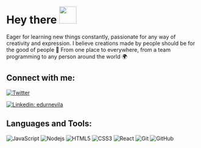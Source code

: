 ### <h1>Hey there <img src="https://media.giphy.com/media/hvRJCLFzcasrR4ia7z/giphy.gif" width="45px"></h1>


Eager for learning new things constantly, passionate for any way of creativity and expression.
I believe creations made by people should be for the good of people 🤝
From one place to everywhere, from a team programming to any person around the world 🌍

## Connect with me:

<p align="left">
<a href="https://twitter.com/edurnevila"><img alt="Twitter" title="Twitter" src="https://img.shields.io/badge/-Twitter-1DA1F2?style=for-the-badge&logo=twitter&logoColor=white"/></a>

[![Linkedin: edurnevila](https://img.shields.io/badge/-anmol-blue?style=flat-square&logo=Linkedin&logoColor=white&link=https://www.linkedin.com/in/edurne-vila/)](https://www.linkedin.com/in/edurne-vila/)
</p>

## Languages and Tools:

![JavaScript](https://img.shields.io/badge/-JavaScript-black?style=flat-square&logo=javascript)
![Nodejs](https://img.shields.io/badge/-Nodejs-339933?style=flat-square&logo=Node.js&logoColor=white)
![HTML5](https://img.shields.io/badge/-HTML5-E34F26?style=flat-square&logo=html5&logoColor=white)
![CSS3](https://img.shields.io/badge/-CSS3-1572B6?style=flat-square&logo=css3)
![React](https://img.shields.io/badge/-React.js-black?style=flat-square&logo=react&logoColor=Crayola)
![Git](https://img.shields.io/badge/-Git-black?style=flat-square&logo=git)
![GitHub](https://img.shields.io/badge/-GitHub-181717?style=flat-square&logo=github)